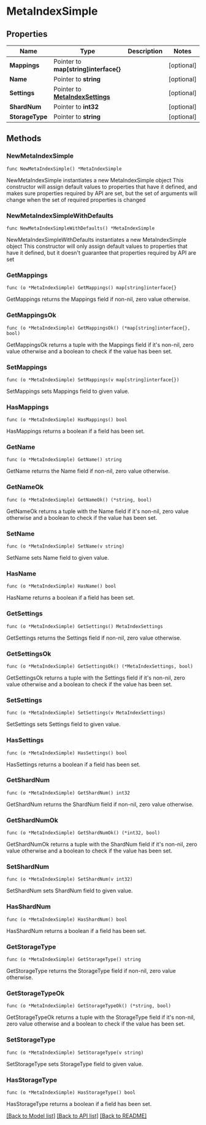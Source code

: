 # MetaIndexSimple

## Properties

Name | Type | Description | Notes
------------ | ------------- | ------------- | -------------
**Mappings** | Pointer to **map[string]interface{}** |  | [optional] 
**Name** | Pointer to **string** |  | [optional] 
**Settings** | Pointer to [**MetaIndexSettings**](MetaIndexSettings.md) |  | [optional] 
**ShardNum** | Pointer to **int32** |  | [optional] 
**StorageType** | Pointer to **string** |  | [optional] 

## Methods

### NewMetaIndexSimple

`func NewMetaIndexSimple() *MetaIndexSimple`

NewMetaIndexSimple instantiates a new MetaIndexSimple object
This constructor will assign default values to properties that have it defined,
and makes sure properties required by API are set, but the set of arguments
will change when the set of required properties is changed

### NewMetaIndexSimpleWithDefaults

`func NewMetaIndexSimpleWithDefaults() *MetaIndexSimple`

NewMetaIndexSimpleWithDefaults instantiates a new MetaIndexSimple object
This constructor will only assign default values to properties that have it defined,
but it doesn't guarantee that properties required by API are set

### GetMappings

`func (o *MetaIndexSimple) GetMappings() map[string]interface{}`

GetMappings returns the Mappings field if non-nil, zero value otherwise.

### GetMappingsOk

`func (o *MetaIndexSimple) GetMappingsOk() (*map[string]interface{}, bool)`

GetMappingsOk returns a tuple with the Mappings field if it's non-nil, zero value otherwise
and a boolean to check if the value has been set.

### SetMappings

`func (o *MetaIndexSimple) SetMappings(v map[string]interface{})`

SetMappings sets Mappings field to given value.

### HasMappings

`func (o *MetaIndexSimple) HasMappings() bool`

HasMappings returns a boolean if a field has been set.

### GetName

`func (o *MetaIndexSimple) GetName() string`

GetName returns the Name field if non-nil, zero value otherwise.

### GetNameOk

`func (o *MetaIndexSimple) GetNameOk() (*string, bool)`

GetNameOk returns a tuple with the Name field if it's non-nil, zero value otherwise
and a boolean to check if the value has been set.

### SetName

`func (o *MetaIndexSimple) SetName(v string)`

SetName sets Name field to given value.

### HasName

`func (o *MetaIndexSimple) HasName() bool`

HasName returns a boolean if a field has been set.

### GetSettings

`func (o *MetaIndexSimple) GetSettings() MetaIndexSettings`

GetSettings returns the Settings field if non-nil, zero value otherwise.

### GetSettingsOk

`func (o *MetaIndexSimple) GetSettingsOk() (*MetaIndexSettings, bool)`

GetSettingsOk returns a tuple with the Settings field if it's non-nil, zero value otherwise
and a boolean to check if the value has been set.

### SetSettings

`func (o *MetaIndexSimple) SetSettings(v MetaIndexSettings)`

SetSettings sets Settings field to given value.

### HasSettings

`func (o *MetaIndexSimple) HasSettings() bool`

HasSettings returns a boolean if a field has been set.

### GetShardNum

`func (o *MetaIndexSimple) GetShardNum() int32`

GetShardNum returns the ShardNum field if non-nil, zero value otherwise.

### GetShardNumOk

`func (o *MetaIndexSimple) GetShardNumOk() (*int32, bool)`

GetShardNumOk returns a tuple with the ShardNum field if it's non-nil, zero value otherwise
and a boolean to check if the value has been set.

### SetShardNum

`func (o *MetaIndexSimple) SetShardNum(v int32)`

SetShardNum sets ShardNum field to given value.

### HasShardNum

`func (o *MetaIndexSimple) HasShardNum() bool`

HasShardNum returns a boolean if a field has been set.

### GetStorageType

`func (o *MetaIndexSimple) GetStorageType() string`

GetStorageType returns the StorageType field if non-nil, zero value otherwise.

### GetStorageTypeOk

`func (o *MetaIndexSimple) GetStorageTypeOk() (*string, bool)`

GetStorageTypeOk returns a tuple with the StorageType field if it's non-nil, zero value otherwise
and a boolean to check if the value has been set.

### SetStorageType

`func (o *MetaIndexSimple) SetStorageType(v string)`

SetStorageType sets StorageType field to given value.

### HasStorageType

`func (o *MetaIndexSimple) HasStorageType() bool`

HasStorageType returns a boolean if a field has been set.


[[Back to Model list]](../README.md#documentation-for-models) [[Back to API list]](../README.md#documentation-for-api-endpoints) [[Back to README]](../README.md)


